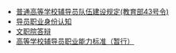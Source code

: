 * [普通高等学校辅导员队伍建设规定(教育部43号令)](/FDY/普通高等学校辅导员队伍建设规定.md)
* [导员职业身份认知](/FDY/导员职业身份认知.md)
* [文职院答辩](/FDY/答辩.md)
* [高等学校辅导员职业能力标准（暂行）](https://baike.baidu.com/item/高等学校辅导员职业能力标准（暂行）/13680982?fr=aladdin)
